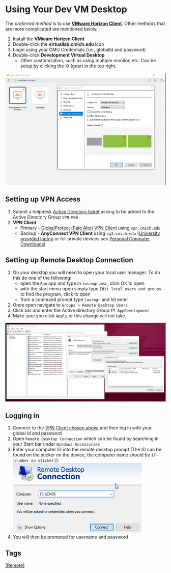 # Using Your Dev VM Desktop
The *preferred method* is to use **[VMware Horizon Client](https://cmich.teamdynamix.com/TDClient/664/Portal/KB/ArticleDet?ID=20376)**. Other methods that are more complicated are mentioned below.
1. Install the **VMware Horizen Client**
1. Double-click the **virtuallab.cmich.edu** icon
1. Login using your CMU Credentials (i.e., globalId and password)
1. Double-click **Development Virtual Desktop**
   - Other customization, such as using multiple monitor, etc. Can be setup by clicking the ⚙ (gear) in the top right.

![image](uploads/3856a685f46b42a53d60abc5727bac4e/image.png)

## Setting up VPN Access
1. Submit a helpdesk [Active Directory ticket](https://cmich.teamdynamix.com/TDClient/664/Portal/Requests/ServiceDet?ID=15012) asking to be added to the Active Directory Group `VPN-Web`
1. **VPN Client**
   - Primary - [GlobalProtect (Palo Alto) VPN Client](https://cmich.teamdynamix.com/TDClient/664/Portal/KB/ArticleDet?ID=36303) using `vpn.cmich.edu`
   - Backup - **AnyConnect VPN Client** using `sg3.cmich.edu` ([University provided laptop](https://www.cmich.edu/office_provost/OIT/Download/Pages/default.aspx) or for private devices see [Personal Computer Downloads](https://www.cmich.edu/office_provost/OIT/Download/Pages/default.aspx))

## Setting up Remote Desktop Connection
1. On your desktop you will need to open your local user manager. To do this do one of the following:
   - open the `Run` app and type in `lusrmgr.msc`, click OK to open
   - with the start menu open simply type `Edit local users and groups` to find the program, click to open
   - from a command prompt type `lusrmgr` and hit enter
2. Once open navigate to `Groups > Remote Desktop Users`
3. Click `Add` and enter the Active directory Group `IT-AppDevelopment`
4. Make sure you click `Apply` or this change will not take.

![rdpContractorPermissions](uploads/bca4c069bbe0fa524f1c3708056b79bf/rdpContractorPermissions.png)

## Logging in
1. Connect to the [VPN Client chosen above](#setting-up-vpn-access) and then log in with your global id and password
2. Open `Remote Desktop Connection` which can be found by searching in your Start bar under `Windows Accessories`
3. Enter your computer ID into the remote desktop prompt (The ID can be found on the sticker on the device, the computer name should be `IT-[number on sticker]`):  
![mstsc_XXNy3KbK8Q](uploads/f6356bf24d84e87bb21972b51207b948/mstsc_XXNy3KbK8Q.png)
4. You will then be prompted for username and password

## Tags
[[Remote]](https://code.cmich.edu/search?project_id=365&repository_ref=master&scope=wiki_blobs&search=RemoteTag)